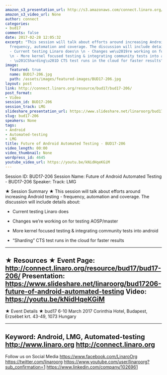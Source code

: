 ```yaml
---
amazon_s3_presentation_url: http://s3.amazonaws.com/connect.linaro.org/bud17/Presentations/BUD17-206%20-%20Future%20of%20Android%20Testing%20Automation.pdf
amazon_s3_video_url: None
author: connect
categories:
- bud17
comments: false
date: 2017-02-28 12:05:32
excerpt: "This session will talk about efforts around increasing Android testing -
  frequency, automation and coverage. The discussion will include details about:\n
  - Current testing Linaro does\n \n - Changes we\u2019re working on for testing AOSP/master\n
  \n - More kernel focused testing & integrating community tests into android\n \n
  - \u201CSharding\u201D CTS test runs in the cloud for faster results"
image:
  featured: true
  name: BUD17-206.jpg
  path: /assets/images/featured-images/BUD17-206.jpg
layout: post
link: http://connect.linaro.org/resource/bud17/bud17-206/
post_format:
- Video
session_id: BUD17-206
session_track: LMG
slideshare_presentation_url: https://www.slideshare.net/linaroorg/bud17206-future-of-android-automated-testing
slug: bud17-206
speakers: None
tags:
- Android
- Automated-testing
- LMG
title: Future of Android Automated Testing - BUD17-206
video_length: 00:00
video_thumbnail: None
wordpress_id: 4645
youtube_video_url: https://youtu.be/kNidHqeKGiM
---
```


Session ID: BUD17-206
Session Name: Future of Android Automated Testing - BUD17-206
Speaker:
Track: LMG


★ Session Summary ★
This session will talk about efforts around increasing Android testing - frequency, automation and coverage. The discussion will include details about:
- Current testing Linaro does

- Changes we’re working on for testing AOSP/master

- More kernel focused testing & integrating community tests into android

- “Sharding” CTS test runs in the cloud for faster results
---------------------------------------------------
★ Resources ★
Event Page: http://connect.linaro.org/resource/bud17/bud17-206/
Presentation: https://www.slideshare.net/linaroorg/bud17206-future-of-android-automated-testing
Video: https://youtu.be/kNidHqeKGiM
---------------------------------------------------

★ Event Details ★
bud17
6-10 March 2017
Corinthia Hotel, Budapest,
Erzsébet krt. 43-49,
1073 Hungary

---------------------------------------------------
Keyword: Android, LMG, Automated-testing
http://www.linaro.org
http://connect.linaro.org
---------------------------------------------------
Follow us on Social Media
https://www.facebook.com/LinaroOrg
https://twitter.com/linaroorg
https://www.youtube.com/user/linaroorg?sub_confirmation=1
https://www.linkedin.com/company/1026961